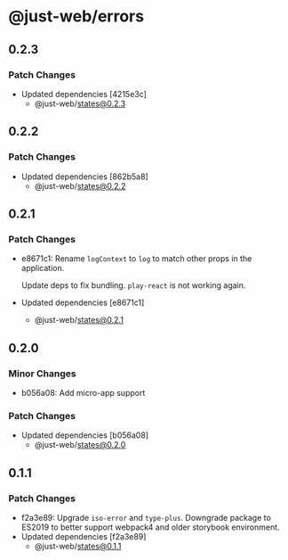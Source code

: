 # @just-web/errors

## 0.2.3

### Patch Changes

- Updated dependencies [4215e3c]
  - @just-web/states@0.2.3

## 0.2.2

### Patch Changes

- Updated dependencies [862b5a8]
  - @just-web/states@0.2.2

## 0.2.1

### Patch Changes

- e8671c1: Rename `logContext` to `log` to match other props in the application.

  Update deps to fix bundling.
  `play-react` is not working again.

- Updated dependencies [e8671c1]
  - @just-web/states@0.2.1

## 0.2.0

### Minor Changes

- b056a08: Add micro-app support

### Patch Changes

- Updated dependencies [b056a08]
  - @just-web/states@0.2.0

## 0.1.1

### Patch Changes

- f2a3e89: Upgrade `iso-error` and `type-plus`.
  Downgrade package to ES2019 to better support webpack4 and older storybook environment.
- Updated dependencies [f2a3e89]
  - @just-web/states@0.1.1
